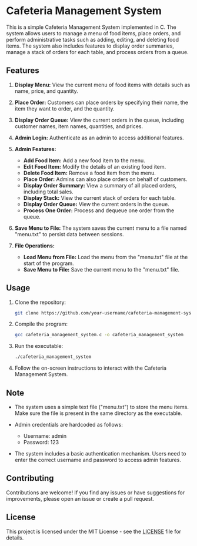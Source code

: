 
# Cafeteria Management System

This is a simple Cafeteria Management System implemented in C. The system allows users to manage a menu of food items, place orders, and perform administrative tasks such as adding, editing, and deleting food items. The system also includes features to display order summaries, manage a stack of orders for each table, and process orders from a queue.

## Features

1. **Display Menu:** View the current menu of food items with details such as name, price, and quantity.

2. **Place Order:** Customers can place orders by specifying their name, the item they want to order, and the quantity.

3. **Display Order Queue:** View the current orders in the queue, including customer names, item names, quantities, and prices.

4. **Admin Login:** Authenticate as an admin to access additional features.

5. **Admin Features:**
   - **Add Food Item:** Add a new food item to the menu.
   - **Edit Food Item:** Modify the details of an existing food item.
   - **Delete Food Item:** Remove a food item from the menu.
   - **Place Order:** Admins can also place orders on behalf of customers.
   - **Display Order Summary:** View a summary of all placed orders, including total sales.
   - **Display Stack:** View the current stack of orders for each table.
   - **Display Order Queue:** View the current orders in the queue.
   - **Process One Order:** Process and dequeue one order from the queue.

6. **Save Menu to File:** The system saves the current menu to a file named "menu.txt" to persist data between sessions.

7. **File Operations:**
   - **Load Menu from File:** Load the menu from the "menu.txt" file at the start of the program.
   - **Save Menu to File:** Save the current menu to the "menu.txt" file.

## Usage

1. Clone the repository:

   ```bash
   git clone https://github.com/your-username/cafeteria-management-system.git
   ```

2. Compile the program:

   ```bash
   gcc cafeteria_management_system.c -o cafeteria_management_system
   ```

3. Run the executable:

   ```bash
   ./cafeteria_management_system
   ```

4. Follow the on-screen instructions to interact with the Cafeteria Management System.

## Note

- The system uses a simple text file ("menu.txt") to store the menu items. Make sure the file is present in the same directory as the executable.

- Admin credentials are hardcoded as follows:
  - Username: admin
  - Password: 123

- The system includes a basic authentication mechanism. Users need to enter the correct username and password to access admin features.

## Contributing

Contributions are welcome! If you find any issues or have suggestions for improvements, please open an issue or create a pull request.

## License

This project is licensed under the MIT License - see the [LICENSE](LICENSE) file for details.

